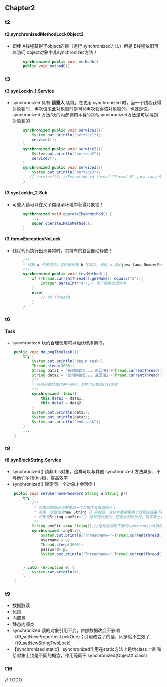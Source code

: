 ## Chapter2

### t2

#### t2.synchronizedMethodLockObject2

* 即使 A线程获得了object的锁（运行 synchronized方法）但是 B线程依旧可以访问 object对象中非synchronized方法！

```java
        synchronized public void methodA()
        public void methodB()
```



### t3

#### t3.synLockIn_1.Service

* synchronized 具有 **锁重入** 功能，在使用 synchronized 时，当一个线程获得对象锁时，再次请求此对象锁时是可以再次获得该对象锁的。也就是说，synchronized 方法/块的内部调用本类的其他synchronized方法是可以得到对象锁的

```java
        synchronized public void service1(){
            System.out.println("service1");
            service2();
        }
        synchronized public void service2(){
            System.out.println("service2");
            service3();
        }
        synchronized public void service3(){
            System.out.println("service3");
           // service1(); //Exception in thread "Thread-0" java.lang.StackOverflowError
        }
```


#### t3.synLockIn_2.Sub

* 可重入锁可以在父子类继承环境中获得对象锁！

```java
        synchronized void operateIMainMethod() {
            ...
            super.operateIMainMethod();
        }
```


#### t3.throwExceptionNoLock

* 线程代码执行出现异常时，其持有的锁会自动释放！

```java
        /**
        * 线程 a 先获得锁，这时候线程 b 在排队，线程 a 抛出java.lang.NumberFormatException: For input string: "a" 后释放了锁，线程 b 得以正常进入函数
        **/
        synchronized public void testMethod(){
            if (Thread.currentThread().getName().equals("a")){
                Integer.parseInt("a");// 为了能够出现异常
            }
            else{
                // do ThreadB
            }
        }
```




### t6

#### Task

* synchronized 块的合理使用可以加快程序运行，

```java
    public void doLongTimeTask(){
        try {
            System.out.println("begin task");
            Thread.sleep(3000);
            String data1 = "长时间运行。。。。返回值1"+Thread.currentThread().getName();
            String data2 = "长时间运行。。。。返回值2"+Thread.currentThread().getName();
            /**
            * 只对必要的操作进行同步，这样可以提高运行效率
            **/
            synchronized (this){
                this.data1 = data1;
                this.data2 = data2;
            }
            System.out.println(data1);
            System.out.println(data2);
            System.out.println("end task");
        }
        ...
    }
```



### t8

#### t8.synBlockString.Service

* synchronized() 锁非this对象，这样可以与其他 synchronized 方法异步，不与他们争抢this锁，提高效率
* synchronized() 锁定同一个对象才会同步！

```java
    public void setUsernamePassword(String u,String p){
        try {
            /**
             * 对象监视器必须要是同一个对象才会形成同步！
             * 这里一定要使用new String（）来构造，这样才能确保两个线程的变量不同。
             * 如果是String anyStr=""; 这样是没用的，还是会同步执行，锁实际上会去查引用地址相同否。
             */
            String anyStr =new String();//这样就导致下面的synchronized锁的是不同对象，这样多个线程都能进来了
            synchronized (anyStr){
                System.out.println("ThreadName="+Thread.currentThread().getName()+"在"+System.currentTimeMillis()+"进入同步块");
                username = u;
                Thread.sleep(3000);
                password= p;
                System.out.println("ThreadName="+Thread.currentThread().getName()+"在"+System.currentTimeMillis()+"离开同步块");

            }
        } catch (Exception e) {
            System.out.println(e);
        }
    }
```



### t9

* 数据脏读
* 死锁
* 内部类
* 静态内部类
* synchronized 锁的对象引用不变，内部数据改变不影响 （t9_setNewPropertiesLockOne）；引用改变了的话，同步就不生效了（t9_setNewStringTwoLock)
* 【synchronized static】 synchronized作用在static方法上是给class上锁 和给对象上锁是不同的概念，作用等同于 synchronized(ObjectX.class)



### t16

// TODO

